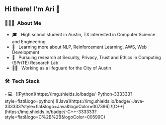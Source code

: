 <h2> Hi there! I'm Ari 👋 </h2>

<h3> 👨🏻‍💻 &nbsp;About Me </h3>

- 🎓 &nbsp; High school student in Austin, TX interested in Computer Science and Engineering
- 🌱 &nbsp; Learning more about NLP, Reinforcement Learning, AWS, Web Development
- 🥼 &nbsp; Pursuing research at Security, Privacy, Trust and Ethics in Computing (SPriTE) Research Lab
- 🏊‍♂️ &nbsp; Working as a lifeguard for the City of Austin

<h3> 🛠 &nbsp;Tech Stack </h3>
- 💻 &nbsp;
  ![Python](https://img.shields.io/badge/-Python-333333?style=flat&logo=python)
  ![Java](https://img.shields.io/badge/-Java-333333?style=flat&logo=Java&logoColor=007396)
  ![C++](https://img.shields.io/badge/-C++-333333?style=flat&logo=C%2B%2B&logoColor=00599C)



<!--
**arisharma43/arisharma43** is a ✨ _special_ ✨ repository because its `README.md` (this file) appears on your GitHub profile.

Here are some ideas to get you started:

- 🔭 I’m currently working on ...
- 🌱 I’m currently learning ...
- 👯 I’m looking to collaborate on ...
- 🤔 I’m looking for help with ...
- 💬 Ask me about ...
- 📫 How to reach me: ...
- 😄 Pronouns: ...
- ⚡ Fun fact: ...
-->
